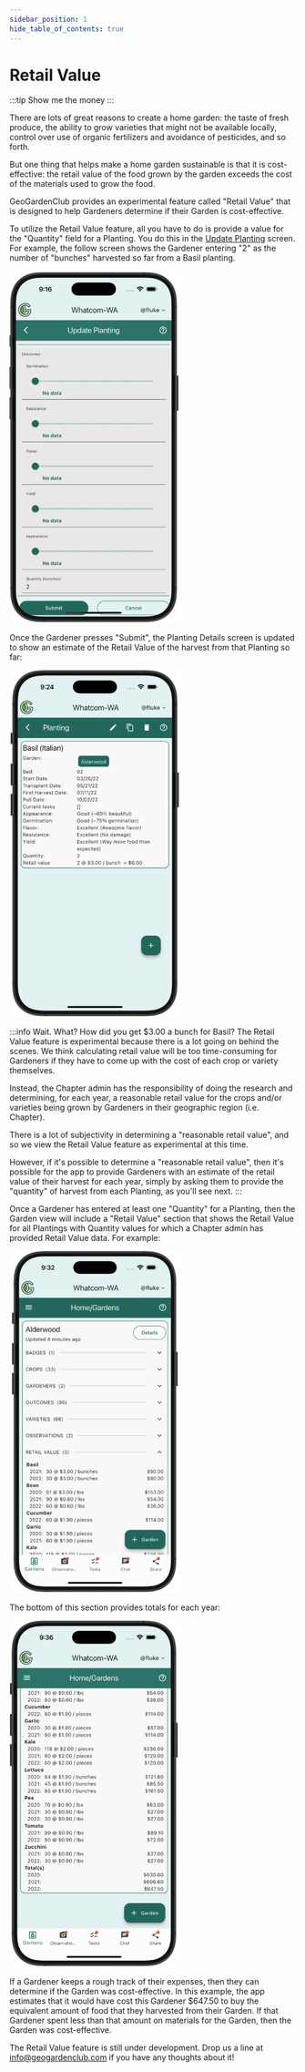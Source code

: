 ```yaml
---
sidebar_position: 1
hide_table_of_contents: true
---
```


# Retail Value

:::tip Show me the money
:::

There are lots of great reasons to create a home garden: the taste of fresh produce, the ability to grow varieties that might not be available locally, control over use of organic fertilizers and avoidance of pesticides, and so forth. 

But one thing that helps make a home garden sustainable is that it is cost-effective: the retail value of the food grown by the garden exceeds the cost of the materials used to grow the food.

GeoGardenClub provides an experimental feature called "Retail Value" that is designed to help Gardeners determine if their Garden is cost-effective. 

To utilize the Retail Value feature, all you have to do is provide a value for the "Quantity" field for a Planting.  You do this in the [Update Planting](plantings.md#update-a-planting) screen. For example, the follow screen shows the Gardener entering "2" as the number of "bunches" harvested so far from a Basil planting. 

<img width="300" src="/img/user-guide/retail-value-1.png"/>

Once the Gardener presses "Submit", the Planting Details screen is updated to show an estimate of the Retail Value of the harvest from that Planting so far:

<img width="300" src="/img/user-guide/retail-value-2.png"/>

:::info Wait. What? How did you get $3.00 a bunch for Basil?
The Retail Value feature is experimental because there is a lot going on behind the scenes. We think calculating retail value will be too time-consuming for Gardeners if they have to come up with the cost of each crop or variety themselves.

Instead, the Chapter admin has the responsibility of doing the research and determining, for each year, a reasonable retail value for the crops and/or varieties being grown by Gardeners in their geographic region (i.e. Chapter).

There is a lot of subjectivity in determining a "reasonable retail value", and so we view the Retail Value feature as experimental at this time. 

However, if it's possible to determine a "reasonable retail value", then it's possible for the app to provide Gardeners with an estimate of the retail value of their harvest for each year, simply by asking them to provide the "quantity" of harvest from each Planting, as you'll see next.
:::

Once a Gardener has entered at least one "Quantity" for a Planting, then the Garden view will include a "Retail Value" section that shows the Retail Value for all Plantings with Quantity values for which a Chapter admin has provided Retail Value data. For example:

<img width="300" src="/img/user-guide/retail-value-3.png"/>

The bottom of this section provides totals for each year:

<img width="300" src="/img/user-guide/retail-value-4.png"/>

If a Gardener keeps a rough track of their expenses, then they can determine if the Garden was cost-effective. In this example, the app estimates that it would have cost this Gardener $647.50 to buy the equivalent amount of food that they harvested from their Garden. If that Gardener spent less than that amount on materials for the Garden, then the Garden was cost-effective.

The Retail Value feature is still under development. Drop us a line at info@geogardenclub.com if you have any thoughts about it!
